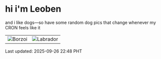 # hi i'm Leoben

and i like dogs—so have some random dog pics that change whenever my CRON feels like it

|  |  |
|--------|----------|
| ![Borzoi](https://random-dog-vercel.vercel.app/api/random-borzoi?v=1758898133) | ![Labrador](https://random-dog-vercel.vercel.app/api/random-labrador?v=1758898133) |

Last updated: 2025-09-26 22:48 PHT
